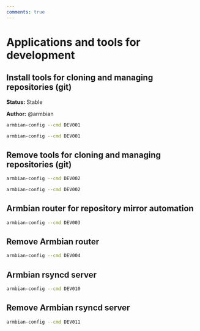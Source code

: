 ```yaml
---
comments: true
---
```


# Applications and tools for development

## Install tools for cloning and managing repositories (git)

**Status:** Stable

**Author:** @armbian


~~~ bash title="Install tools for cloning and managing repositories (git):"
armbian-config --cmd DEV001
~~~


~~~ bash title="Install tools for cloning and managing repositories (git):"
armbian-config --cmd DEV001
~~~

## Remove tools for cloning and managing repositories (git)


~~~ bash title="Remove tools for cloning and managing repositories (git):"
armbian-config --cmd DEV002
~~~


~~~ bash title="Remove tools for cloning and managing repositories (git):"
armbian-config --cmd DEV002
~~~

## Armbian router for repository mirror automation


~~~ bash title="Armbian router for repository mirror automation:"
armbian-config --cmd DEV003
~~~

## Remove Armbian router


~~~ bash title="Remove Armbian router:"
armbian-config --cmd DEV004
~~~

## Armbian rsyncd server


~~~ bash title="Armbian rsyncd server:"
armbian-config --cmd DEV010
~~~

## Remove Armbian rsyncd server


~~~ bash title="Remove Armbian rsyncd server:"
armbian-config --cmd DEV011
~~~
